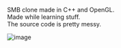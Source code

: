 SMB clone made in C++ and OpenGL.</br>
Made while learning stuff.</br>
The source code is pretty messy.</br>

![image](https://github.com/user-attachments/assets/ecff0eb0-ef39-4141-b3e9-4c1a962151a0)
